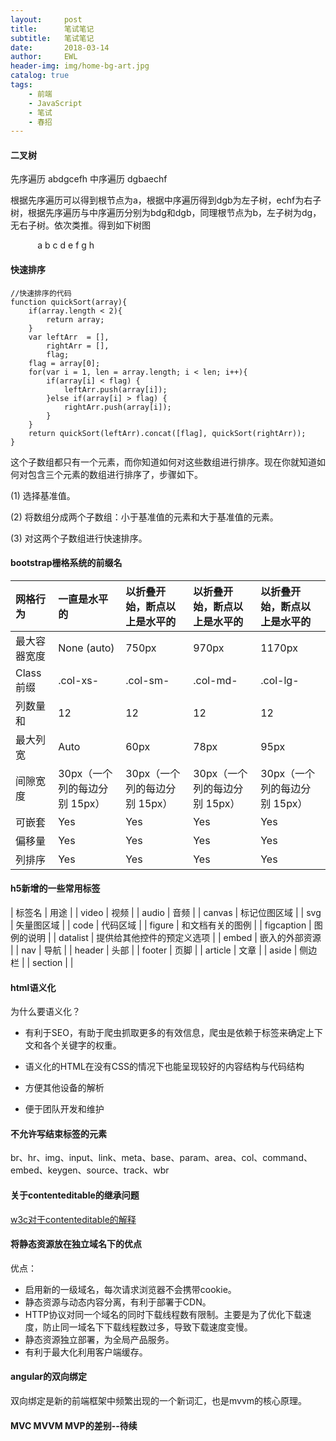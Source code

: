 ```yaml
---
layout:     post
title:      笔试笔记
subtitle:   笔试笔记
date:       2018-03-14
author:     EWL
header-img: img/home-bg-art.jpg
catalog: true
tags:
    - 前端    
    - JavaScript
    - 笔试
    - 春招
---
```


#### 二叉树

先序遍历 abdgcefh
中序遍历 dgbaechf

根据先序遍历可以得到根节点为a，根据中序遍历得到dgb为左子树，echf为右子树，根据先序遍历与中序遍历分别为bdg和dgb，同理根节点为b，左子树为dg，无右子树。依次类推。得到如下树图

            a
         b     c
       d     e   f
         g     h   
         


#### 快速排序

```
//快速排序的代码
function quickSort(array){
    if(array.length < 2){
        return array;
    }
    var leftArr  = [],
        rightArr = [],
        flag;
    flag = array[0];
    for(var i = 1, len = array.length; i < len; i++){
        if(array[i] < flag) {
            leftArr.push(array[i]);
        }else if(array[i] > flag) {
            rightArr.push(array[i]);
        }
    }
    return quickSort(leftArr).concat([flag], quickSort(rightArr));
}

```
这个子数组都只有一个元素，而你知道如何对这些数组进行排序。现在你就知道如何对包含三个元素的数组进行排序了，步骤如下。

(1) 选择基准值。

(2) 将数组分成两个子数组：小于基准值的元素和大于基准值的元素。

(3) 对这两个子数组进行快速排序。

#### bootstrap栅格系统的前缀名

| 网格行为 | 一直是水平的 |	以折叠开始，断点以上是水平的	| 以折叠开始，断点以上是水平的 |	以折叠开始，断点以上是水平的 |
|:--------|:------------ |:-------------------------  |:-------------------------- |:---------------------------|
|最大容器宽度|	None (auto)|	750px	| 970px	| 1170px |
| Class 前缀 |	.col-xs- | .col-sm- |	.col-md- |	.col-lg- |
|列数量和|	12|	12|	12|	12|
|最大列宽|	Auto|	60px|	78px|	95px|
|间隙宽度|	30px（一个列的每边分别 15px）|	30px（一个列的每边分别 15px）|	30px（一个列的每边分别 15px）|	30px（一个列的每边分别 15px）|
|可嵌套|	Yes|	Yes|	Yes|	Yes|
|偏移量|	Yes|	Yes|	Yes|	Yes|
|列排序|	Yes|	Yes|	Yes|	Yes|

#### h5新增的一些常用标签

| 标签名 | 用途 |
| video | 视频 |
| audio | 音频 |
| canvas | 标记位图区域 |
| svg | 矢量图区域 |
| code | 代码区域 |
| figure | 和文档有关的图例 |
| figcaption | 图例的说明 |
| datalist | 提供给其他控件的预定义选项 |
| embed | 嵌入的外部资源 |
| nav | 导航 |
| header | 头部 |
| footer | 页脚 |
| article | 文章 |
| aside | 侧边栏 |
| section |  |

#### html语义化

为什么要语义化？

* 有利于SEO，有助于爬虫抓取更多的有效信息，爬虫是依赖于标签来确定上下文和各个关键字的权重。

* 语义化的HTML在没有CSS的情况下也能呈现较好的内容结构与代码结构

* 方便其他设备的解析

* 便于团队开发和维护

#### 不允许写结束标签的元素

br、hr、img、input、link、meta、base、param、area、col、command、embed、keygen、source、track、wbr

#### 关于contenteditable的继承问题

[w3c对于contenteditable的解释](http://www.w3school.com.cn/html5/att_global_contenteditable.asp)

#### 将静态资源放在独立域名下的优点

优点：
* 启用新的一级域名，每次请求浏览器不会携带cookie。
* 静态资源与动态内容分离，有利于部署于CDN。
* HTTP协议对同一个域名的同时下载线程数有限制。主要是为了优化下载速度，防止同一域名下下载线程数过多，导致下载速度变慢。
* 静态资源独立部署，为全局产品服务。
* 有利于最大化利用客户端缓存。

#### angular的双向绑定

双向绑定是新的前端框架中频繁出现的一个新词汇，也是mvvm的核心原理。

#### MVC MVVM MVP的差别--待续



 




